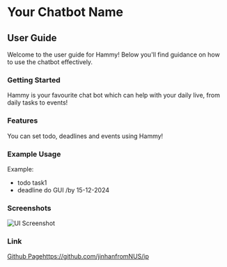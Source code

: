 # Your Chatbot Name

## User Guide

Welcome to the user guide for Hammy! Below you'll find guidance on how to use the chatbot effectively.

### Getting Started

Hammy is your favourite chat bot which can help with your daily live, from daily tasks to events!

### Features

You can set todo, deadlines and events using Hammy!

### Example Usage

Example:
* todo task1
* deadline do GUI /by 15-12-2024

### Screenshots

![UI Screenshot](Ui.png)

### Link

[Github Page](https://github.com/jinhanfromNUS/ip)https://github.com/jinhanfromNUS/ip


